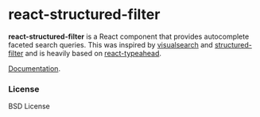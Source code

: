 # react-structured-filter

**react-structured-filter** is a React component that provides autocomplete faceted search queries. This was inspired by [visualsearch](http://documentcloud.github.io/visualsearch) and
[structured-filter](https://github.com/evoluteur/structured-filter) and is heavily based on [react-typeahead](https://github.com/fmoo/react-typeahead).

[Documentation](https://github.com/joshcarr/react-structured-filter/blob/master/docs/index.md).

### License

BSD License
